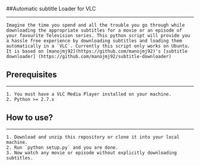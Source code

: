 ##Automatic subtitle Loader for VLC
***
    Imagine the time you spend and all the trouble you go through while downloading the appropriate subtitles for a movie or an episode of your favourite Television series. This python script will provide you a hassle free experience by downloading subtitles and loading them automatically in a `VLC`. Currently this script only works on Ubuntu. It is based on [manojmj92](https://github.com/manojmj92)'s [subtitle downloader] (https://github.com/manojmj92/subtitle-downloader)

## Prerequisites
---
    1. You must have a VLC Media Player installed on your machine.
    2. Python >= 2.7.x

## How to use?

---
    1. Download and unzip this repository or clone it into your local machine.
    2. Run `python setup.py` and you are done.
    3. Now watch any movie or episode without explicitly downloading subtitles.
